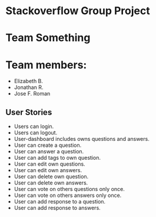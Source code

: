# Stackoverflow Group Project

# Team Something

# Team members:
* Elizabeth B.
* Jonathan R.
* Jose F. Roman


 ## User Stories

* Users can login. 
* Users can logout.
* User-dashboard includes owns questions and answers.
* User can create a question.
* User can answer a question.
* User can add tags to own question.
* User can edit own questions.
* User can edit own answers.
* User can delete own question.
* User can delete own answers.
* User can vote on others questions only once.
* User can vote on others answers only once. 
* User can add response to a question. 
* User can add response to answers. 


